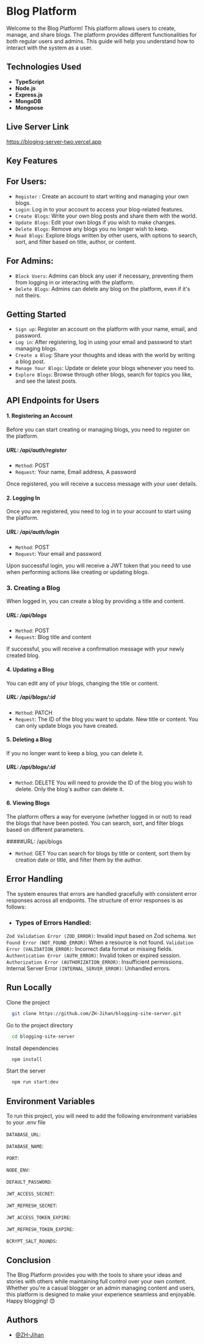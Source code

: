 # Blog Platform

Welcome to the Blog Platform! This platform allows users to create, manage, and share blogs. The platform provides different functionalities for both regular users and admins. This guide will help you understand how to interact with the system as a user.




## Technologies Used

*   **TypeScript**
*   **Node.js**
*   **Express.js**
*   **MongoDB**
*   **Mongoose**

## Live Server Link

https://bloging-server-two.vercel.app
## Key Features

## For Users:
* `Register` : Create an account to start writing and managing your own blogs.
* `Login`: Log in to your account to access your blog-related features.
* `Create Blogs`: Write your own blog posts and share them with the world.
* `Update Blogs`: Edit your own blogs if you wish to make changes.
* `Delete Blogs`: Remove any blogs you no longer wish to keep.
* `Read Blogs`: Explore blogs written by other users, with options to search, sort, and filter based on title, author, or content.
## For Admins:
* `Block Users`: Admins can block any user if necessary, preventing them from logging in or interacting with the platform.
* `Delete Blogs`: Admins can delete any blog on the platform, even if it's not theirs.


## Getting Started


- `Sign up`: Register an account on the platform with your name, email, and password.
- `Log in`: After registering, log in using your email and password to start managing blogs.
- `Create a Blog`: Share your thoughts and ideas with the world by writing a blog post.
- `Manage Your Blogs`: Update or delete your blogs whenever you need to.
- `Explore Blogs`: Browse through other blogs, search for topics you like, and see the latest posts.


## API Endpoints for Users
#### 1.  Registering an Account
Before you can start creating or managing blogs, you need to register on the platform.

##### URL: /api/auth/register
- `Method`: POST
- `Request`: Your name, Email address, A password

Once registered, you will receive a success message with your user details.

#### 2.  Logging In
Once you are registered, you need to log in to your account to start using the platform.

##### URL: /api/auth/login
- `Method`: POST
- `Request`: Your email and password

Upon successful login, you will receive a JWT token that you need to use when performing actions like creating or updating blogs.

### 3.  Creating a Blog
When logged in, you can create a blog by providing a title and content.

##### URL: /api/blogs
- `Method`: POST
- `Request`: Blog title and content

If successful, you will receive a confirmation message with your newly created blog.

#### 4. Updating a Blog
You can edit any of your blogs, changing the title or content.

##### URL: /api/blogs/:id
- `Method`: PATCH
- `Request`: The ID of the blog you want to update. New title or content. You can only update blogs you have created.

#### 5. Deleting a Blog
If you no longer want to keep a blog, you can delete it.

##### URL: /api/blogs/:id
- `Method`: DELETE
You will need to provide the ID of the blog you wish to delete. Only the blog's author can delete it.

#### 6. Viewing Blogs
The platform offers a way for everyone (whether logged in or not) to read the blogs that have been posted. You can search, sort, and filter blogs based on different parameters.

#####URL: /api/blogs
- `Method`: GET
You can search for blogs by title or content, sort them by creation date or title, and filter them by the author.




## Error Handling

The system ensures that errors are handled gracefully with consistent error responses across all endpoints. The structure of error responses is as follows:

* ### Types of Errors Handled:
`Zod Validation Error (ZOD_ERROR)`: Invalid input based on Zod schema.
`Not Found Error (NOT_FOUND_ERROR)`: When a resource is not found.
`Validation Error (VALIDATION_ERROR)`: Incorrect data format or missing fields.
`Authentication Error (AUTH_ERROR)`: Invalid token or expired session.
`Authorization Error (AUTHORIZATION_ERROR)`: Insufficient permissions.
Internal Server Error `(INTERNAL_SERVER_ERROR)`: Unhandled errors.

## Run Locally

Clone the project

```bash
  git clone https://github.com/ZH-Jihan/blogging-site-server.git
```

Go to the project directory

```bash
  cd blogging-site-server
```

Install dependencies

```bash
  npm install
```

Start the server

```bash
  npm run start:dev
```


## Environment Variables

To run this project, you will need to add the following environment variables to your .env file

`DATABASE_URL`:

`DATABASE_NAME`:

`PORT`:

`NODE_ENV`:

`DEFAULT_PASSWORD`:

`JWT_ACCESS_SECRET`: 

`JWT_REFRESH_SECRET`: 

`JWT_ACCESS_TOKEN_EXPIRE`: 

`JWT_REFRESH_TOKEN_EXPIRE`: 

`BCRYPT_SALT_ROUNDS`:
## Conclusion

The Blog Platform provides you with the tools to share your ideas and stories with others while maintaining full control over your own content. Whether you're a casual blogger or an admin managing content and users, this platform is designed to make your experience seamless and enjoyable.
Happy blogging! 😊
## Authors

- [@ZH-Jihan](https://www.facebook.com/mdjakir.hossen.560)
